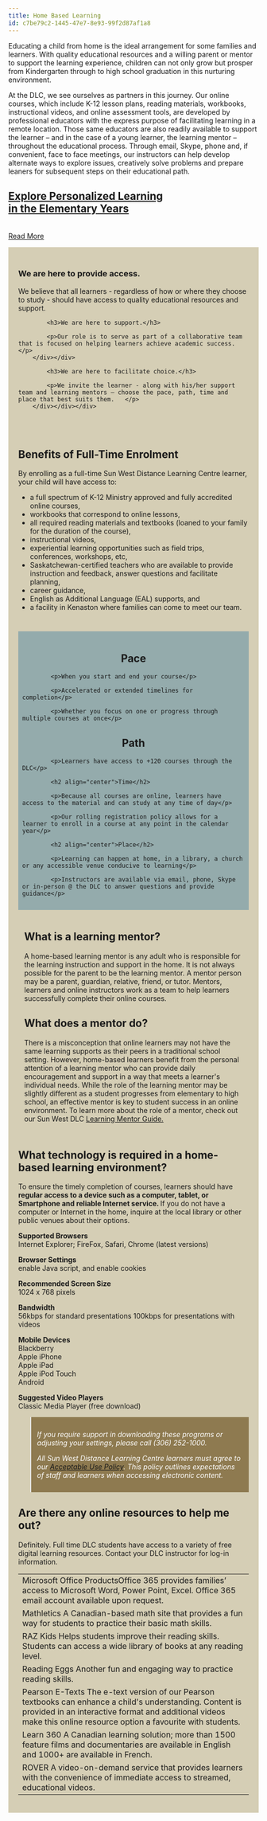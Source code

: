 ```yaml
---
title: Home Based Learning
id: c7be79c2-1445-47e7-8e93-99f2d87af1a8
---
```

<div class="row">
<div class="col-md-8 col-sm-6 col-xs-12">
<div class="box-row">
<p>Educating a child from home is the ideal arrangement for some families and learners. With quality educational resources and a willing parent or mentor to support the learning experience, children can not only grow but prosper from Kindergarten through to high school graduation in this nurturing environment.</p>

<p>At the DLC, we see ourselves as partners in this journey. Our online courses, which include K-12 lesson plans, reading materials, workbooks, instructional videos, and online assessment tools, are developed by professional educators with the express purpose of facilitating learning in a remote location. Those same educators are also readily available to support the learner – and in the case of a young learner, the learning mentor – throughout the educational process. Through email, Skype, phone and, if convenient, face to face meetings, our instructors can help develop alternate ways to explore issues, creatively solve problems and prepare leaners for subsequent steps on their educational path.</p>
</div>
</div>

<div class="col-md-4 col-sm-6 col-xs-12 text-center">
<div class="box-row">
<h2><a href="home-based-learning/personalized-learning-in-k-6">Explore Personalized Learning<br />
in the Elementary Years </a></h2>
<BR>
<a href="home-based-learning/personalized-learning-in-k-6" class="btn btn-primary">Read More</a>
</div>
</div>
</div>

<p> </p>

<p> </p>

<div style="background:#D5CEB5;padding:20px;">


<div class="row">
 <div class="col-sm-4 col-xs-12">
        <div class="box">
<h3>We are here to provide <access>access</access>.</h3>
	<p>We believe that all learners - regardless of how or where they choose to study - should have access to quality educational resources and support. </p>
        </div></div>

 <div class="col-sm-4 col-xs-12">
        <div class="box">


			<h3>We are here to support.</h3>

			<p>Our role is to serve as part of a collaborative team that is focused on helping learners achieve academic success.</p>
        </div></div>

 <div class="col-sm-4 col-xs-12">
        <div class="box">


			<h3>We are here to facilitate choice.</h3>

			<p>We invite the learner - along with his/her support team and learning mentors – choose the pace, path, time and place that best suits them.   </p>
        </div></div></div>
</div>
<BR><BR>
<h2>Benefits of Full-Time Enrolment</h2>

<p>By enrolling as a full-time Sun West Distance Learning Centre learner, your child will have access to:</p>

<ul class="fa-ul">
	<li>a full spectrum of K-12 Ministry approved and fully accredited online courses,</li>
	<li>workbooks that correspond to online lessons,</li>
	<li>all required reading materials and textbooks (loaned to your family for the duration of the course),</li>
	<li>instructional videos,</li>
	<li>experiential learning opportunities such as field trips, conferences, workshops, etc, </li>
	<li>Saskatchewan-certified teachers who are available to provide instruction and feedback, answer questions and facilitate planning,</li>
	<li>career guidance,</li>
	<li>English as Additional Language (EAL) supports, and </li>
	<li>a facility in Kenaston where families can come to meet our team. </li>
</ul>

<div style="background:#94abac; padding:12px 8px;margin-top:40px;">

<div class="row">
<div class="col-sm-6 col-xs-12">
<div class="box-row">
<p align="center" class="icon">			
				<span class="fa-stack fa-3x">
				  <i class="fa fa-circle fa-stack-2x"></i>
				  <i class="fa fa-line-chart fa-stack-1x fa-inverse"></i>
				</span>
			</p>
			<h2 align="center">Pace</h2>

			<p>When you start and end your course</p>

			<p>Accelerated or extended timelines for completion</p>

			<p>Whether you focus on one or progress through multiple courses at once</p>
</div></div>
<div class=" col-sm-6 col-xs-12">
<div class="box-row">

<p align="center" class="icon"><span class="fa-stack fa-3x">
				  <i class="fa fa-circle fa-stack-2x"></i>
				  <i class="fa fa-map-signs fa-stack-1x fa-inverse"></i>
				</span></p>
			<h2 align="center">Path</h2>

			<p>Learners have access to +120 courses through the DLC</p>
</div></div></div>
<div class="row">
<div class="col-sm-6 col-xs-12">
<div class="box-row">

<p align="center" class="icon"><span class="fa-stack fa-3x">
				  <i class="fa fa-circle fa-stack-2x"></i>
				  <i class="fa fa-clock-o fa-stack-1x fa-inverse"></i>
				</span></p>


			<h2 align="center">Time</h2>

			<p>Because all courses are online, learners have access to the material and can study at any time of day</p>

			<p>Our rolling registration policy allows for a learner to enroll in a course at any point in the calendar year</p>
</div></div>
<div class="col-sm-6 col-xs-12">
<div class="box-row">
			<p align="center" class="icon"><span class="fa-stack fa-3x">
				  <i class="fa fa-circle fa-stack-2x"></i>
				  <i class="fa fa-map-marker fa-stack-1x fa-inverse"></i>
				</span></p>

			<h2 align="center">Place</h2>

			<p>Learning can happen at home, in a library, a church or any accessible venue conducive to learning</p>

			<p>Instructors are available via email, phone, Skype or in-person @ the DLC to answer questions and provide guidance</p>
</div></div></div></div>

<div style="background:#D5CEB5;padding:12px;margin-bottom:40px;">
<h2>What is a learning mentor?</h2>

<p>A home-based learning mentor is any adult who is responsible for the learning instruction and support in the home. It is not always possible for the parent to be the learning mentor. A mentor person may be a parent, guardian, relative, friend, or tutor. Mentors, learners and online instructors work as a team to help learners successfully complete their online courses.</p>

<h2>What does a mentor do?</h2>
There is a misconception that online learners may not have the same learning supports as their peers in a traditional school setting. However, home-based learners benefit from the personal attention of a learning mentor who can provide daily encouragement and support in a way that meets a learner's individual needs. While the role of the learning mentor may be slightly different as a student progresses from elementary to high school, an effective mentor is key to student success in an online environment. To learn more about the role of a mentor, check out our Sun West DLC <a href="/assets/files/Learning-Mentor-Guide-(comp).pdf">Learning Mentor Guide.</a></div>

<h2>What technology is required in a home-based learning environment?</h2>

<p>To ensure the timely completion of courses, learners should have <strong>regular access to a device such as a computer, tablet, or Smartphone and reliable Internet service. </strong> If you do not have a computer or Internet in the home, inquire at the local library or other public venues about their options.</p>

<div class="row">
<div class="col-sm-6">
<div class="box-row">

<p><strong>Supported Browsers</strong><br />
Internet Explorer; FireFox, Safari, Chrome (latest versions)</p>

<p><strong>Browser Settings</strong><br />
enable Java script, and enable cookies</p>

<p><strong>Recommended Screen Size</strong><br />
1024 x 768 pixels</p>

<p><strong>Bandwidth</strong><br />
56kbps for standard presentations 100kbps for presentations with videos</p>

</div></div>

<div class="col-sm-6">
<div class="box-row">

<p><strong>Mobile Devices</strong><br />
Blackberry<br />
Apple iPhone<br />
Apple iPad<br />
Apple iPod Touch<br />
Android</p>

<p><strong>Suggested Video Players</strong><br />
Classic Media Player (free download)</p>
</div></div></div>

<blockquote style="background:#8E7A50;padding:12px;font-style: italic;">
<p style="color: #fff;">If you require support in downloading these programs or adjusting your settings, please call (306) 252-1000.</p>

<p style="color: #fff;">All Sun West Distance Learning Centre learners must agree to our <a href="#">Acceptable Use Policy</a>. This policy outlines expectations of staff and learners when accessing electronic content.</p>
</blockquote>

<p> </p>

<h2>Are there any online resources to help me out?</h2>

<p>Definitely. Full time DLC students have access to a variety of free digital learning resources. Contact your DLC instructor for log-in information.</p>

<table>
	<tbody>
		<tr>
			<td>Microsoft Office ProductsOffice 365 provides families’ access to Microsoft Word, Power Point, Excel. Office 365 email account available upon request.</td>
		</tr>
		<tr>
		</tr>
		<tr>
			<td>Mathletics A Canadian-based math site that provides a fun way for students to practice their basic math skills.</td>
		</tr>
		<tr>
			<td>RAZ Kids Helps students improve their reading skills. Students can access a wide library of books at any reading level.</td>
		</tr>
		<tr>
			<td>Reading Eggs Another fun and engaging way to practice reading skills.</td>
		</tr>
		<tr>
			<td>Pearson E-Texts The e-text version of our Pearson textbooks can enhance a child's understanding. Content is provided in an interactive format and additional videos make this online resource option a favourite with students.</td>
		</tr>
		<tr>
			<td>Learn 360 A Canadian learning solution; more than 1500 feature films and documentaries are available in English and 1000+ are available in French.</td>
		</tr>
		<tr>
			<td>ROVER A video-on-demand service that provides learners with the convenience of immediate access to streamed, educational videos.</td>
		</tr>
	</tbody>
</table>
 </div>
</div>
